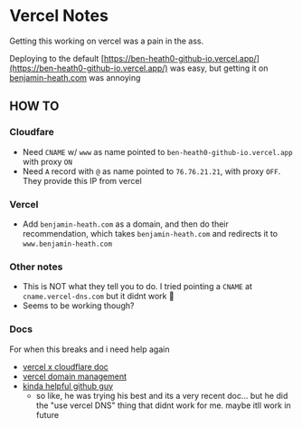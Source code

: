 # Vercel Notes

Getting this working on vercel was a pain in the ass.

Deploying to the default [https://ben-heath0-github-io.vercel.app/](https://ben-heath0-github-io.vercel.app/) was easy, but getting it on
[benjamin-heath.com](benjamin-heath.com) was annoying

## HOW TO

### Cloudfare

- Need `CNAME` w/ `www` as name pointed to `ben-heath0-github-io.vercel.app` with proxy `ON`
- Need `A` record with `@` as name pointed to `76.76.21.21`, with proxy `OFF`. They provide this IP from vercel

### Vercel

- Add `benjamin-heath.com` as a domain, and then do their recommendation, which takes `benjamin-heath.com` and redirects it to `www.benjamin-heath.com`

### Other notes

- This is NOT what they tell you to do. I tried pointing a `CNAME` at `cname.vercel-dns.com` but it didnt work 🤷
- Seems to be working though?

### Docs

For when this breaks and i need help again

- [vercel x cloudflare doc](https://vercel.com/docs/integrations/external-platforms/cloudflare)
- [vercel domain management](https://vercel.com/ben-heaths-projects/benjamin-heath.com/settings/domains)
- [kinda helpful github guy](https://gist.github.com/nivethan-me/a56f18b3ffbad04bf5f35085972ceb4d)
  - so like, he was trying his best and its a very recent doc... but he did the "use vercel DNS" thing that didnt work for me. maybe itll work in future

